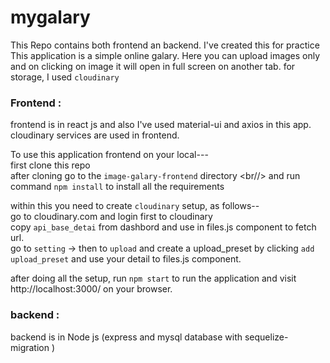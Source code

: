 # mygalary
This Repo contains both frontend an backend. I've created this for practice <br/>
This application is a simple online galary. Here you can upload images only and on clicking on image it will open in full screen on another tab.
for storage, I used `cloudinary` 

### Frontend :
frontend is in react js and also I've used material-ui and axios in this app. <br/>
cloudinary services are used in frontend.

To use this application frontend on your local---<br/>
first clone this repo <br/>
after cloning go to the `image-galary-frontend` directory <br//> 
and run command ```npm install``` to install all the requirements <br/>

within this you need to create `cloudinary` setup, as follows-- <br/>
go to cloudinary.com and login first to cloudinary <br/>
copy `api_base_detai` from dashbord  and use in files.js component to fetch url. <br/>
go to `setting` -> then to `upload` and create a upload_preset by clicking `add upload_preset` and use your detail to files.js component.

after doing all the setup, run `npm start` to run the application and visit http://localhost:3000/ on your browser.

### backend :
backend is in Node js (express and mysql database with sequelize-migration )


